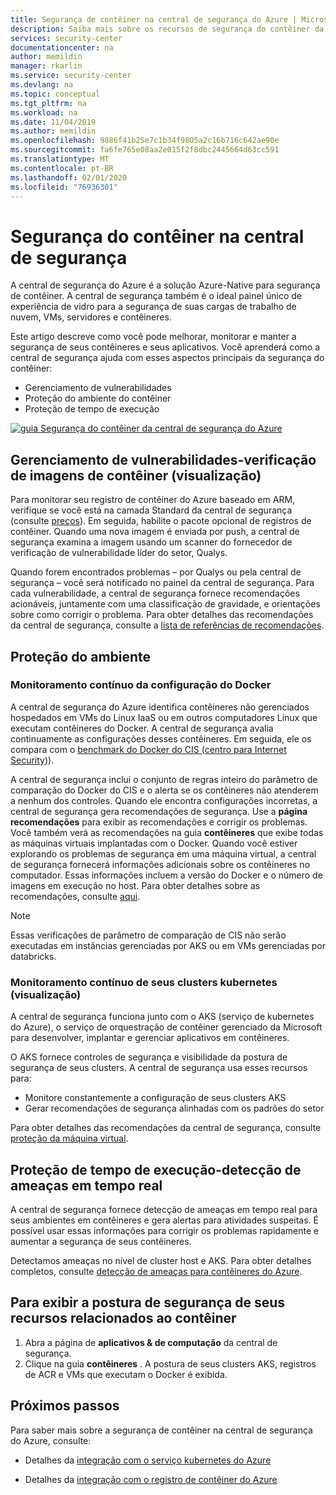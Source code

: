 ```yaml
---
title: Segurança de contêiner na central de segurança do Azure | Microsoft Docs
description: Saiba mais sobre os recursos de segurança do contêiner da central de segurança do Azure.
services: security-center
documentationcenter: na
author: memildin
manager: rkarlin
ms.service: security-center
ms.devlang: na
ms.topic: conceptual
ms.tgt_pltfrm: na
ms.workload: na
ms.date: 11/04/2019
ms.author: memildin
ms.openlocfilehash: 9886f41b25e7c1b34f9805a2c16b716c642ae90e
ms.sourcegitcommit: fa6fe765e08aa2e015f2f8dbc2445664d63cc591
ms.translationtype: MT
ms.contentlocale: pt-BR
ms.lasthandoff: 02/01/2020
ms.locfileid: "76936301"
---
```

# <a name="container-security-in-security-center"></a>Segurança do contêiner na central de segurança

A central de segurança do Azure é a solução Azure-Native para segurança de contêiner. A central de segurança também é o ideal painel único de experiência de vidro para a segurança de suas cargas de trabalho de nuvem, VMs, servidores e contêineres.

Este artigo descreve como você pode melhorar, monitorar e manter a segurança de seus contêineres e seus aplicativos. Você aprenderá como a central de segurança ajuda com esses aspectos principais da segurança do contêiner:

* Gerenciamento de vulnerabilidades
* Proteção do ambiente do contêiner
* Proteção de tempo de execução

[![guia Segurança do contêiner da central de segurança do Azure](media/container-security/container-security-tab.png)](media/container-security/container-security-tab.png#lightbox)

## <a name="vulnerability-management---scanning-container-images-preview"></a>Gerenciamento de vulnerabilidades-verificação de imagens de contêiner (visualização)
Para monitorar seu registro de contêiner do Azure baseado em ARM, verifique se você está na camada Standard da central de segurança (consulte [preços](/azure/security-center/security-center-pricing)). Em seguida, habilite o pacote opcional de registros de contêiner. Quando uma nova imagem é enviada por push, a central de segurança examina a imagem usando um scanner do fornecedor de verificação de vulnerabilidade líder do setor, Qualys.

Quando forem encontrados problemas – por Qualys ou pela central de segurança – você será notificado no painel da central de segurança. Para cada vulnerabilidade, a central de segurança fornece recomendações acionáveis, juntamente com uma classificação de gravidade, e orientações sobre como corrigir o problema. Para obter detalhes das recomendações da central de segurança, consulte a [lista de referências de recomendações](recommendations-reference.md).

## <a name="environment-hardening"></a>Proteção do ambiente

### <a name="continuous-monitoring-of-your-docker-configuration"></a>Monitoramento contínuo da configuração do Docker
A central de segurança do Azure identifica contêineres não gerenciados hospedados em VMs do Linux IaaS ou em outros computadores Linux que executam contêineres do Docker. A central de segurança avalia continuamente as configurações desses contêineres. Em seguida, ele os compara com o [benchmark do Docker do CIS (centro para Internet Security](https://www.cisecurity.org/benchmark/docker/))). 

A central de segurança inclui o conjunto de regras inteiro do parâmetro de comparação do Docker do CIS e o alerta se os contêineres não atenderem a nenhum dos controles. Quando ele encontra configurações incorretas, a central de segurança gera recomendações de segurança. Use a **página recomendações** para exibir as recomendações e corrigir os problemas. Você também verá as recomendações na guia **contêineres** que exibe todas as máquinas virtuais implantadas com o Docker. Quando você estiver explorando os problemas de segurança em uma máquina virtual, a central de segurança fornecerá informações adicionais sobre os contêineres no computador. Essas informações incluem a versão do Docker e o número de imagens em execução no host. Para obter detalhes sobre as recomendações, consulte [aqui](https://docs.microsoft.com/azure/security-center/security-center-virtual-machine-protection). 

>[!NOTE]
> Essas verificações de parâmetro de comparação de CIS não serão executadas em instâncias gerenciadas por AKS ou em VMs gerenciadas por databricks.

### <a name="continuous-monitoring-of-your-kubernetes-clusters-preview"></a>Monitoramento contínuo de seus clusters kubernetes (visualização)
A central de segurança funciona junto com o AKS (serviço de kubernetes do Azure), o serviço de orquestração de contêiner gerenciado da Microsoft para desenvolver, implantar e gerenciar aplicativos em contêineres.

O AKS fornece controles de segurança e visibilidade da postura de segurança de seus clusters. A central de segurança usa esses recursos para:
* Monitore constantemente a configuração de seus clusters AKS
* Gerar recomendações de segurança alinhadas com os padrões do setor

Para obter detalhes das recomendações da central de segurança, consulte [proteção da máquina virtual](security-center-virtual-machine-protection.md).

## <a name="run-time-protection---real-time-threat-detection"></a>Proteção de tempo de execução-detecção de ameaças em tempo real

A central de segurança fornece detecção de ameaças em tempo real para seus ambientes em contêineres e gera alertas para atividades suspeitas. É possível usar essas informações para corrigir os problemas rapidamente e aumentar a segurança de seus contêineres.

Detectamos ameaças no nível de cluster host e AKS. Para obter detalhes completos, consulte [detecção de ameaças para contêineres do Azure](https://docs.microsoft.com/azure/security-center/security-center-alerts-compute#azure-containers-).

## <a name="to-view-the-security-posture-of-your-container-related-resources"></a>Para exibir a postura de segurança de seus recursos relacionados ao contêiner
1.  Abra a página de **aplicativos & de computação** da central de segurança.
2.  Clique na guia **contêineres** . A postura de seus clusters AKS, registros de ACR e VMs que executam o Docker é exibida.

## <a name="next-steps"></a>Próximos passos

Para saber mais sobre a segurança de contêiner na central de segurança do Azure, consulte:
* Detalhes da [integração com o serviço kubernetes do Azure](azure-kubernetes-service-integration.md)

* Detalhes da [integração com o registro de contêiner do Azure](azure-container-registry-integration.md)